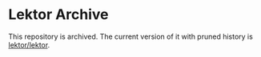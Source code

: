 # Lektor Archive

This repository is archived.  The current version of it with
pruned history is [lektor/lektor](https://github.com/lektor/lektor).
